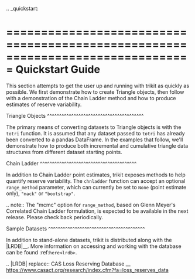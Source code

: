
.. _quickstart:

===============================================================================
Quickstart Guide
===============================================================================

This section attempts to get the user up and running with trikit
as quickly as possible. We first demonstrate how to create Triangle objects, 
then follow with a demonstration of the Chain Ladder method and how to
produce estimates of reserve variability.



Triangle Objects
^^^^^^^^^^^^^^^^^^^^^^^^^^^^^^^^^^^^^^^^

The primary means of converting datasets to Triangle objects is with the 
``totri`` function. It is assumed that any dataset passed to ``totri`` 
has already been converted to a pandas DataFrame. In the examples that
follow, we'll demonstrate how to produce both incremental and cumulative
triangle data structures from different dataset starting points. 






Chain Ladder 
^^^^^^^^^^^^^^^^^^^^^^^^^^^^^^^^^^^^^^^^


In addition to Chain Ladder point estimates, trikit exposes methods to 
help quantify reserve variability. The ``chnladder`` function can accept
an optional ``range_method`` parameter, which can currently be set to 
``None`` (point estimate only), ``"mack"`` or ``"bootstrap"``. 



.. note:: The "mcmc" option for ``range_method``, based on Glenn Meyer's Correlated
	Chain Ladder formulation, is expected to be available in the next release. 
	Please check back periodically. 
	




Sample Datasets
^^^^^^^^^^^^^^^^^^^^^^^^^^^^^^^^^^^^^^^^

In addition to stand-alone datasets, trikit is distributed along with the 
|LRDB|__. More information on accessing and working with the database can be 
found :ref:`here<lrdb>`.











.. |LRDB| replace:: CAS Loss Reserving Database
__ https://www.casact.org/research/index.cfm?fa=loss_reserves_data



